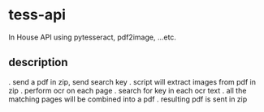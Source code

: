# tess-api
In House API using pytesseract, pdf2image, ...etc.

## description

. send a pdf in zip, send search key
. script will extract images from pdf in zip
. perform ocr on each page
. search for key in each ocr text
. all the matching pages will be combined into a pdf
. resulting pdf is sent in zip
